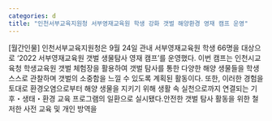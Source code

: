 ```yaml
---
categories: d
title: "인천서부교육지원청 서부영재교육원 학생 강화 갯벌 해양환경 영재 캠프 운영"
---
```

[월간인물] 인천서부교육지원청은 9월 24일 관내 서부영재교육원 학생 66명을 대상으로 ‘2022 서부영재교육원 갯벌 생물탐사 영재 캠프’를 운영했다. 이번 캠프는 인천시교육청 학생교육원 갯벌 체험장을 활용하여 갯벌 탐사를 통한 다양한 해양 생물들을 학생 스스로 관찰하며 갯벌의 소중함을 느낄 수 있도록 계획된 활동이다. 또한, 이러한 경험을 토대로 환경오염으로부터 해양 생물을 지키기 위해 생활 속 실천으로까지 연결되는 기후・생태・환경 교육 프로그램의 일환으로 실시됐다.안전한 갯벌 탐사 활동을 위한 철저한 사전 교육 및 개인 방역을